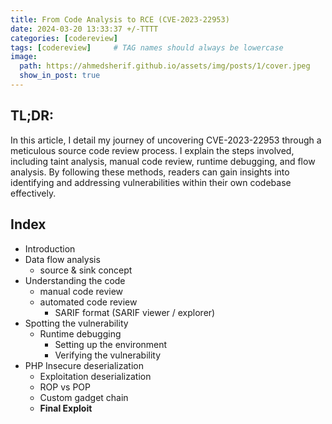 ```yaml
---
title: From Code Analysis to RCE (CVE-2023-22953)
date: 2024-03-20 13:33:37 +/-TTTT
categories: [codereview]
tags: [codereview]     # TAG names should always be lowercase
image:
  path: https://ahmedsherif.github.io/assets/img/posts/1/cover.jpeg
  show_in_post: true
---
```



## TL;DR: 

In this article, I detail my journey of uncovering CVE-2023-22953 through a meticulous source code review process. I explain the steps involved, including taint analysis, manual code review, runtime debugging, and flow analysis. By following these methods, readers can gain insights into identifying and addressing vulnerabilities within their own codebase effectively.

## Index

- Introduction
- Data flow analysis
  - source & sink concept
- Understanding the code
  - manual code review
  - automated code review
    - SARIF format (SARIF viewer / explorer)
- Spotting the vulnerability
  - Runtime debugging
    - Setting up the environment
    - Verifying the vulnerability
- PHP Insecure deserialization 
  - Exploitation deserialization
  - ROP vs POP 
  - Custom gadget chain
  - **Final Exploit**

